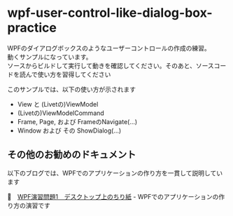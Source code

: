 # wpf-user-control-like-dialog-box-practice

WPFのダイアログボックスのようなユーザーコントロールの作成の練習。  
動くサンプルになっています。  
ソースからビルドして実行して動きを確認してください。そのあと、ソースコードを読んで使い方を習得してください  

このサンプルでは、以下の使い方が示されます  

* View と (Livetの)ViewModel
* (Livetの)ViewModelCommand
* Frame, Page, および FrameのNavigate(...)
* Window および その ShowDialog(...)

## その他のお勧めのドキュメント

以下のブログでは、WPFでのアプリケーションの作り方を一貫して説明しています  

📖　[WPF演習問題1　デスクトップ上のちり紙](https://crieit.net/drafts/614605e2089e2) - WPFでのアプリケーションの作り方の演習です  
